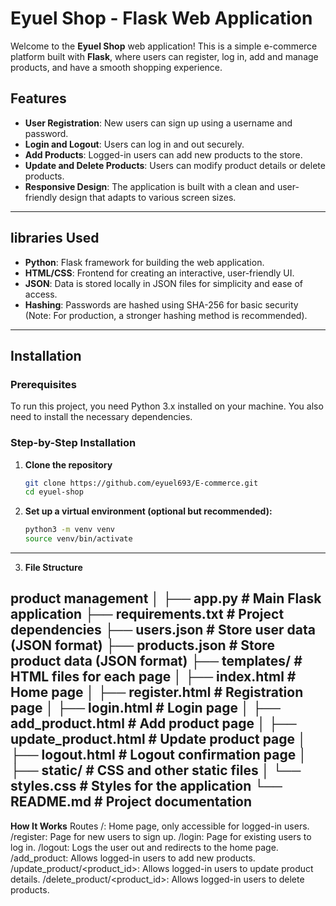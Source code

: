 # Eyuel Shop - Flask Web Application

Welcome to the **Eyuel Shop** web application! This is a simple e-commerce platform built with **Flask**, where users can register, log in, add and manage products, and have a smooth shopping experience.

## Features


- **User Registration**: New users can sign up using a username and password.
- **Login and Logout**: Users can log in and out securely.
- **Add Products**: Logged-in users can add new products to the store.
- **Update and Delete Products**: Users can modify product details or delete products.
- **Responsive Design**: The application is built with a clean and user-friendly design that adapts to various screen sizes.
---

## libraries Used

- **Python**: Flask framework for building the web application.
- **HTML/CSS**: Frontend for creating an interactive, user-friendly UI.
- **JSON**: Data is stored locally in JSON files for simplicity and ease of access.
- **Hashing**: Passwords are hashed using SHA-256 for basic security (Note: For production, a stronger hashing method is recommended).
---
## Installation

### Prerequisites

To run this project, you need Python 3.x installed on your machine. You also need to install the necessary dependencies.

### Step-by-Step Installation

1. **Clone the repository**

   ```bash
   git clone https://github.com/eyuel693/E-commerce.git
   cd eyuel-shop
2. **Set up a virtual environment (optional but recommended):**

    ```bash
    python3 -m venv venv
    source venv/bin/activate 


---
3. **File Structure**

product management 
│
├── app.py                # Main Flask application
├── requirements.txt      # Project dependencies
├── users.json            # Store user data (JSON format)
├── products.json         # Store product data (JSON format)
├── templates/            # HTML files for each page
│   ├── index.html        # Home page
│   ├── register.html     # Registration page
│   ├── login.html        # Login page
│   ├── add_product.html  # Add product page
│   ├── update_product.html # Update product page
│   ├── logout.html       # Logout confirmation page
│
├── static/               # CSS and other static files
│   └── styles.css        # Styles for the application
└── README.md             # Project documentation
---
**How It Works**
Routes
/: Home page, only accessible for logged-in users.
/register: Page for new users to sign up.
/login: Page for existing users to log in.
/logout: Logs the user out and redirects to the home page.
/add_product: Allows logged-in users to add new products.
/update_product/<product_id>: Allows logged-in users to update product details.
/delete_product/<product_id>: Allows logged-in users to delete products.
